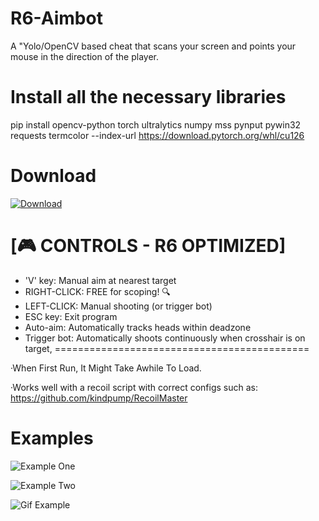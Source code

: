 # R6-Aimbot
A "Yolo/OpenCV based cheat that scans your screen and points your mouse in the direction of the player.

# Install all the necessary libraries
pip install opencv-python torch ultralytics numpy mss pynput pywin32 requests termcolor --index-url https://download.pytorch.org/whl/cu126

# Download 
[![Download](https://cdn.pixabay.com/photo/2016/07/23/10/44/download-1536639_1280.png)](https://drive.google.com/file/d/1ISyyVPrhUzZ4MtXgOwog_mgqx8cpF_It/view?usp=sharing)


# [🎮 CONTROLS - R6 OPTIMIZED]
- 'V' key: Manual aim at nearest target
- RIGHT-CLICK: FREE for scoping! 🔍
- LEFT-CLICK: Manual shooting (or trigger bot)
- ESC key: Exit program
- Auto-aim: Automatically tracks heads within deadzone
- Trigger bot: Automatically shoots continuously when crosshair is on target,
============================================

·When First Run, It Might Take Awhile To Load.

·Works well with a recoil script with correct configs such as: https://github.com/kindpump/RecoilMaster

# Examples 
![Example One](https://github.com/KAYAZzz/R6-Aimbot/blob/main/ExampleOne.png)

![Example Two](https://github.com/KAYAZzz/R6-Aimbot/blob/main/ExampleTwo.png)

![Gif Example](https://github.com/KAYAZzz/R6-Aimbot/blob/main/Examplevid1.gif)

